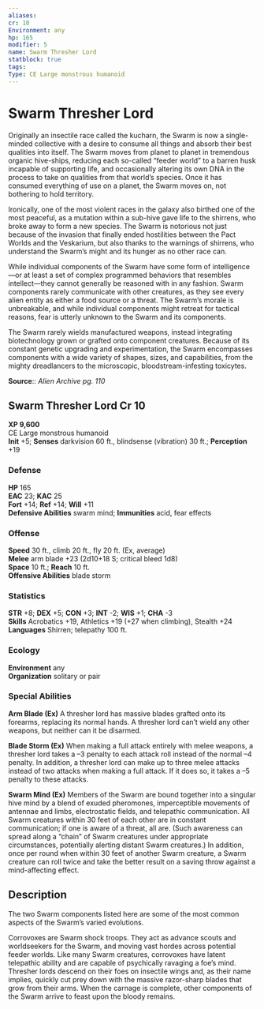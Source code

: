 ```yaml
---
aliases: 
cr: 10
Environment: any
hp: 165
modifier: 5
name: Swarm Thresher Lord
statblock: true
tags: 
Type: CE Large monstrous humanoid  
---
```


# Swarm Thresher Lord

Originally an insectile race called the kucharn, the Swarm is now a single-minded collective with a desire to consume all things and absorb their best qualities into itself. The Swarm moves from planet to planet in tremendous organic hive-ships, reducing each so-called “feeder world” to a barren husk incapable of supporting life, and occasionally altering its own DNA in the process to take on qualities from that world’s species. Once it has consumed everything of use on a planet, the Swarm moves on, not bothering to hold territory.

Ironically, one of the most violent races in the galaxy also birthed one of the most peaceful, as a mutation within a sub-hive gave life to the shirrens, who broke away to form a new species. The Swarm is notorious not just because of the invasion that finally ended hostilities between the Pact Worlds and the Veskarium, but also thanks to the warnings of shirrens, who understand the Swarm’s might and its hunger as no other race can.

While individual components of the Swarm have some form of intelligence—or at least a set of complex programmed behaviors that resembles intellect—they cannot generally be reasoned with in any fashion. Swarm components rarely communicate with other creatures, as they see every alien entity as either a food source or a threat. The Swarm’s morale is unbreakable, and while individual components might retreat for tactical reasons, fear is utterly unknown to the Swarm and its components.

The Swarm rarely wields manufactured weapons, instead integrating biotechnology grown or grafted onto component creatures. Because of its constant genetic upgrading and experimentation, the Swarm encompasses components with a wide variety of shapes, sizes, and capabilities, from the mighty dreadlancers to the microscopic, bloodstream-infesting toxicytes.

**Source**:: _Alien Archive pg. 110_

## Swarm Thresher Lord Cr 10

**XP 9,600**  
CE Large monstrous humanoid  
**Init** +5; **Senses** darkvision 60 ft., blindsense (vibration) 30 ft.; **Perception** +19  

### Defense

**HP** 165  
**EAC** 23; **KAC** 25  
**Fort** +14; **Ref** +14; **Will** +11  
**Defensive Abilities** swarm mind; **Immunities** acid, fear effects  

### Offense

**Speed** 30 ft., climb 20 ft., fly 20 ft. (Ex, average)  
**Melee** arm blade +23 (2d10+18 S; critical bleed 1d8)  
**Space** 10 ft.; **Reach** 10 ft.  
**Offensive Abilities** blade storm

### Statistics

**STR** +8; **DEX** +5; **CON** +3; **INT** -2; **WIS** +1; **CHA** -3  
**Skills** Acrobatics +19, Athletics +19 (+27 when climbing), Stealth +24  
**Languages** Shirren; telepathy 100 ft.

### Ecology

**Environment** any  
**Organization** solitary or pair

### Special Abilities

**Arm Blade (Ex)** A thresher lord has massive blades grafted onto its forearms, replacing its normal hands. A thresher lord can’t wield any other weapons, but neither can it be disarmed.

**Blade Storm (Ex)** When making a full attack entirely with melee weapons, a thresher lord takes a –3 penalty to each attack roll instead of the normal –4 penalty. In addition, a thresher lord can make up to three melee attacks instead of two attacks when making a full attack. If it does so, it takes a –5 penalty to these attacks.

**Swarm Mind (Ex)** Members of the Swarm are bound together into a singular hive mind by a blend of exuded pheromones, imperceptible movements of antennae and limbs, electrostatic fields, and telepathic communication. All Swarm creatures within 30 feet of each other are in constant communication; if one is aware of a threat, all are. (Such awareness can spread along a “chain” of Swarm creatures under appropriate circumstances, potentially alerting distant Swarm creatures.) In addition, once per round when within 30 feet of another Swarm creature, a Swarm creature can roll twice and take the better result on a saving throw against a mind-affecting effect.

## Description

The two Swarm components listed here are some of the most common aspects of the Swarm’s varied evolutions.

Corrovoxes are Swarm shock troops. They act as advance scouts and worldseekers for the Swarm, and moving vast hordes across potential feeder worlds. Like many Swarm creatures, corrovoxes have latent telepathic ability and are capable of psychically ravaging a foe’s mind. Thresher lords descend on their foes on insectile wings and, as their name implies, quickly cut prey down with the massive razor-sharp blades that grow from their arms. When the carnage is complete, other components of the Swarm arrive to feast upon the bloody remains.
